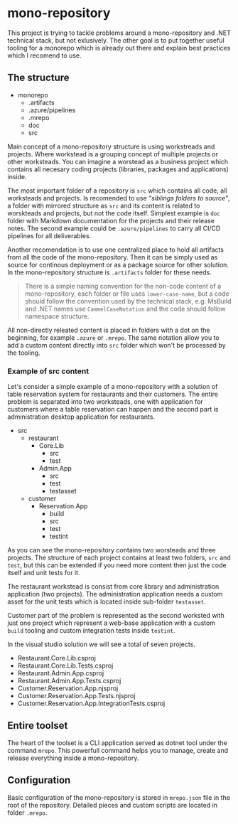 # mono-repository

This project is trying to tackle problems around a mono-repository and .NET technical stack, but not exlusively. The other goal is to put together useful tooling for a monorepo which is already out there and explain best practices which I recomend to use.

## The structure

- monorepo
  - .artifacts
  - .azure/pipelines
  - .mrepo
  - doc
  - src

Main concept of a mono-repository structure is using workstreads and projects. Where workstead is a grouping concept of multiple projects or other worksteads. You can imagine a worstead as a business project which contains all necesary coding projects (libraries, packages and applications) inside.

The most important folder of a repository is `src` which contains all code, all worksteads and projects. Is recomended to use *"siblings folders to source"*, a folder with mirrored structure as `src` and its content is related to worskteads and projects, but not the code itself. Simplest example is `doc` folder with Markdown documentation for the projects and their release notes. The second example could be `.azure/pipelines` to carry all CI/CD pipelines for all deliverables.

Another recomendation is to use one centralized place to hold all artifacts from all the code of the mono-repository. Then it can be simply used as source for continous deployment or as a package source for other solution. In the mono-repository structure is `.artifacts` folder for these needs.

> There is a simple naming convention for the non-code content of a mono-repository, each folder or file uses `lower-case-name`, but a code should follow the convention used by the technical stack, e.g. MsBuild and .NET names use `CammelCaseNotation` and the code should follow namespace structure.

All non-directly releated content is placed in folders with a dot on the beginning, for example `.azure` or `.mrepo`. The same notation allow you to add a custom content directly into `src` folder which won't be processed by the tooling.

### Example of src content

Let's consider a simple example of a mono-repository with a solution of table reservation system for restaurants and their customers. The entire problem is separated into two worksteads, one with application for customers where a table reservation can happen and the second part is administration desktop application for restaurants.

- src
  - restaurant
    - Core.Lib
      - src
      - test
    - Admin.App
      - src
      - test
      - testasset
  - customer
    - Reservation.App
      - build
      - src
      - test
      - testint

As you can see the mono-repository contains two worsteads and three projects. The structure of each project contains at least two folders, `src` and `test`, but this can be extended if you need more content then just the code itself and unit tests for it.

The restaurant workstead is consist from core library and administration application (two projects). The administration application needs a custom asset for the unit tests which is located inside sub-folder `testasset`.

Customer part of the problem is represented as the second worksted with just one project which represent a web-base application with a custom `build` tooling and custom integration tests inside `testint`.

In the visual studio solution we will see a total of seven projects.

- Restaurant.Core.Lib.csproj
- Restaurant.Core.Lib.Tests.csproj
- Restaurant.Admin.App.csproj
- Restaurant.Admin.App.Tests.csproj
- Customer.Reservation.App.njsproj
- Customer.Reservation.App.Tests.njsproj
- Customer.Reservation.App.IntegrationTests.csproj

## Entire toolset

The heart of the toolset is a CLI application served as dotnet tool under the command `mrepo`. This powerfull command helps you to  manage, create and release everything inside a mono-repository.

## Configuration

Basic configuration of the mono-repository is stored in `mrepo.json` file in the root of the repository. Detailed pieces and custom scripts are located in folder `.mrepo`.
